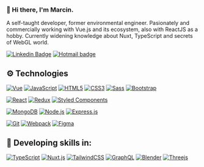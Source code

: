 ### 👋 Hi there, I'm Marcin.

A self-taught developer, former environmental engineer. Pasionately and commercially working with Vue.js and its ecosystem, also with ReactJS as a hobby. Currently widening knowledge about Nuxt, TypeScript and secrets of WebGL world.

[![Linkedin Badge](https://img.shields.io/badge/-LinkedIn-blue?style=flat-square&logo=Linkedin&logoColor=white&link=https://www.linkedin.com/in/marlucz/)](https://www.linkedin.com/in/marlucz/)
[![Hotmail badge](https://img.shields.io/badge/-Outlook-blue?style=flat-square&logo=Microsoft-Outlook&logoColor=white&link=mailto:marcin_luczak@hotmail.com)](mailto:marcin_luczak@hotmail.com)

## ⚙️ Technologies

[![Vue](https://img.shields.io/badge/-Vue-4fc08d?style=flat-square&logo=vuedotjs&logoColor=fff)](https://vuejs.org/)
[![JavaScript](https://img.shields.io/badge/-JavaScript-black?style=flat-square&logo=javascript/)](https://developer.mozilla.org/en-US/docs/Web/JavaScript)
[![HTML5](https://img.shields.io/badge/-HTML5-E34F26?style=flat-square&logo=html5&logoColor=white)](https://developer.mozilla.org/en-US/docs/Glossary/HTML5)
[![CSS3](https://img.shields.io/badge/-CSS3-1572B6?style=flat-square&logo=css3)](https://developer.mozilla.org/en-US/docs/Web/CSS)
[![Sass](https://img.shields.io/badge/-Sass-black?style=flat-square&logo=Sass&logoColor=pink)](https://sass-lang.com/documentation/)
[![Bootstrap](https://img.shields.io/badge/-Bootstrap-563D7C?style=flat-square&logo=bootstrap)](https://getbootstrap.com/)

[![React](https://img.shields.io/badge/-React-black?style=flat-square&logo=react)](https://reactjs.org//)
[![Redux](https://img.shields.io/badge/-Redux-black?style=flat-square&logo=Redux&logoColor=pink)](https://react-redux.js.org//)
[![Styled Components](https://img.shields.io/badge/-StyledComponents-black?style=flat-square&logo=Styled-Components)](https://styled-components.com//)

[![MongoDB](https://img.shields.io/badge/-MongoDB-geen?style=flat-square&logo=Mongodb&logoColor=white/)](https://www.mongodb.com/)
[![Node.js](https://img.shields.io/badge/-Node.js-black?style=flat-square&logo=Node.js)](https://nodejs.org/en/)
[![Express.js](https://img.shields.io/badge/-Express.js-black?style=flat-squaret&logo=Express)](https://expressjs.com/)

[![Git](https://img.shields.io/badge/-Git-black?style=flat-square&logo=git&link=https://github.com/marlucz/)](https://git-scm.com/)
[![Webpack](https://img.shields.io/badge/-Webpack-blue?style=flat-square&logo=Webpack&logoColor=white)](https://webpack.js.org/)
[![Figma](https://img.shields.io/badge/-Figma-gray?style=flat-square&logo=Figma)](https://www.figma.com/)

## 📖 Developing skills in:

[![TypeScript](https://img.shields.io/badge/Typescript-%23007ACC.svg?style=flat-square&logo=typescript&logoColor=white)](https://www.typescriptlang.org/)
[![Nuxt.js](https://img.shields.io/badge/-Nuxt.js-0C4B33?style=flat-squaret&logo=Nuxt.js)](https://nuxtjs.org/)
[![TailwindCSS](https://img.shields.io/badge/-TailwindCSS-04a3bf?style=flat-square&logo=tailwindcss&logoColor=white)](https://tailwindcss.com/)
[![GraphQL](https://img.shields.io/badge/-GraphQL-E10098?style=flat-square&logo=graphql&link=https://github.com/marlucz/)](https://graphql.org/)
[![Blender](https://img.shields.io/badge/Blender-%23F5792A.svg?style=flat-square&logo=blender&logoColor=white)](https://www.blender.org/)
[![Threejs](https://img.shields.io/badge/Threejs-black?style=flat-square&logo=three.js&logoColor=white)](https://threejs.org/)
